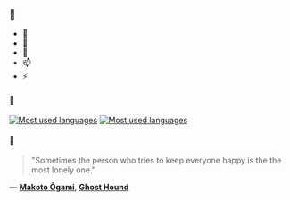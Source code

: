 ### 👋

- 🔭
- 🌱
- 💬
- 📫
- ⚡

#### 🧏

[![Most used languages](https://github-readme-stats-aynah.vercel.app/api/top-langs/?username=aynh&theme=solarized-dark&langs_count=6&layout=compact&hide_title=true)](https://github.com/anuraghazra/github-readme-stats#gh-dark-mode-only)
[![Most used languages](https://github-readme-stats-aynah.vercel.app/api/top-langs/?username=aynh&theme=solarized-light&langs_count=6&layout=compact&hide_title=true)](https://github.com/anuraghazra/github-readme-stats#gh-light-mode-only)

#### 💬

> "Sometimes the person who tries to keep everyone happy is the the most lonely one."

&mdash; [**Makoto Ōgami**](https://myanimelist.net/character.php?q=Makoto%20%C5%8Cgami&cat=character), [**Ghost Hound**](https://myanimelist.net/search/all?q=Ghost%20Hound&cat=all)
